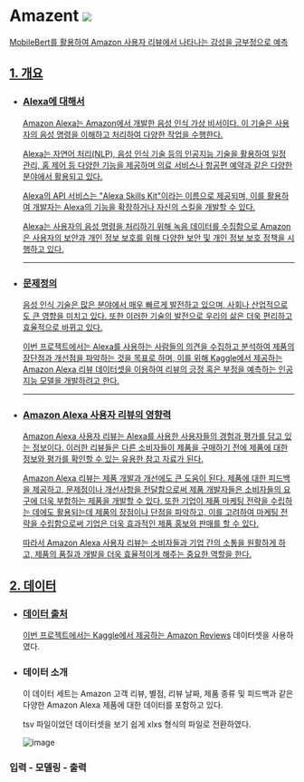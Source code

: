 # Amazent <a href="https://www.amazon.com/" target="_blank"><img src="https://img.shields.io/badge/Amazon-FF9900?style=for-the badge&logo=Amazon&logoColor=white">
MobileBert를 활용하여 Amazon 사용자 리뷰에서 나타나는 감성을 긍부정으로 예측


## 1. 개요

   * ### Alexa에 대해서
   
      Amazon Alexa는 Amazon에서 개발한 음성 인식 가상 비서이다. 이 기술은 사용자의 음성 명령을 이해하고 처리하여 다양한 작업을 수행한다.
   
      Alexa는 자연어 처리(NLP), 음성 인식 기술 등의 인공지능 기술을 활용하여 일정 관리, 홈 제어 등 다양한 기능을 제공하며 의료 서비스나 항공편 예약과 같은 다양한 분야에서 활용되고 있다.
   
      Alexa의 API 서비스는 "Alexa Skills Kit"이라는 이름으로 제공되며, 이를 활용하여 개발자는 Alexa의 기능을 확장하거나 자신의 스킬을 개발할 수 있다.
   
      Alexa는 사용자의 음성 명령을 처리하기 위해 녹음 데이터를 수집함으로 Amazon은 사용자의 보안과 개인 정보 보호를 위해 다양한 보안 및 개인 정보 보호 정책을 시행하고 있다. <hr>
      

   * ### 문제정의
   
      음성 인식 기술은 많은 분야에서 매우 빠르게 발전하고 있으며, 사회나 산업적으로도 큰 영향을 미치고 있다. 또한 이러한 기술의 발전으로 우리의 삶은 더욱 편리하고 효율적으로 바뀌고 있다.
      
      이번 프로젝트에서는 Alexa를 사용하는 사람들의 의견을 수집하고 분석하여 제품의 장단점과 개선점을 파악하는 것을 목표로 하며, 이를 위해 Kaggle에서 제공하는 Amazon Alexa 리뷰 데이터셋을 이용하여 리뷰의 긍정 혹은 부정을 예측하는 인공지능 모델을 개발하려고 한다. <hr>
      

   * ### Amazon Alexa 사용자 리뷰의 영향력
   
      Amazon Alexa 사용자 리뷰는 Alexa를 사용한 사용자들의 경험과 평가를 담고 있는 정보이다. 이러한 리뷰들은 다른 소비자들이 제품을 구매하기 전에 제품에 대한 정보와 평가를 확인할 수 있는 유용한 참고 자료가 된다. 
      
      Amazon Alexa 리뷰는 제품 개발과 개선에도 큰 도움이 된다. 제품에 대한 피드백을 제공하고, 문제점이나 개선사항을 전달함으로써 제품 개발자들은 소비자들의 요구에 더욱 부합하는 제품을 개발할 수 있다. 또한 기업이 제품 마케팅 전략을 수립하는 데에도 활용되는데 제품의 장점이나 단점을 파악하고, 이를 고려하여 마케팅 전략을 수립함으로써 기업은 더욱 효과적인 제품 홍보와 판매를 할 수 있다.
      
      따라서 Amazon Alexa 사용자 리뷰는 소비자들과 기업 간의 소통을 원활하게 하고, 제품의 품질과 개발을 더욱 효율적이게 해주는 중요한 역할을 한다.
      
      
    
## 2. 데이터

   * ### 데이터 출처
      
      이번 프로젝트에서는 Kaggle에서 제공하는 [Amazon Reviews](https://www.kaggle.com/datasets/kritanjalijain/amazon-reviews) 데이터셋을 사용하였다.
      
   * ### 데이터 소개
     
      이 데이터 세트는 Amazon 고객 리뷰, 별점, 리뷰 날짜, 제품 종류 및 피드백과 같은 다양한 Amazon Alexa 제품에 대한 데이터를 포함하고 있다. 
      
      tsv 파일이었던 데이터셋을 보기 쉽게 xlxs 형식의 파일로 전환하였다.
      
      ![image](https://user-images.githubusercontent.com/130523834/232951823-d88dd0da-576c-49e7-8959-6cc858a9710d.png)

       
   ### 입력 - 모델링 - 출력
   
   
   
